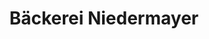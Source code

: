 ---
title: "Bäckerei Niedermayer"
url: /ramsau-b-berchtesgaden/baeckerei-niedermayer/
shop: Bäckerei
---
